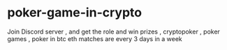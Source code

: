 # poker-game-in-crypto
Join Discord server , and get the role and win prizes  , cryptopoker , poker games , poker in btc eth
matches are every 3 days in a week
